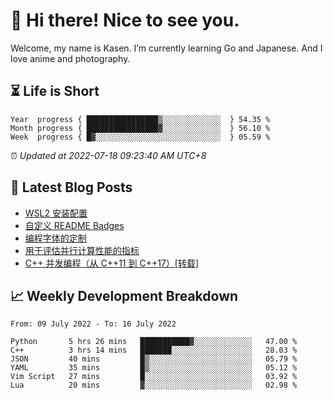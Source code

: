 <h1>👋 Hi there! Nice to see you.</h1>

Welcome, my name is Kasen. I’m currently learning Go and Japanese. And I love anime and photography.


## ⏳ Life is Short

<!-- Start of Time Progress Bar -->
``` text
Year  progress { ████████████████▒░░░░░░░░░░░░░  } 54.35 %
Month progress { ████████████████▓░░░░░░░░░░░░░  } 56.10 %
Week  progress { █▓░░░░░░░░░░░░░░░░░░░░░░░░░░░░  } 05.59 %
```

⏰ *Updated at 2022-07-18 09:23:40 AM UTC+8*

<!-- End of Time Progress Bar -->

## 📝 Latest Blog Posts

<!-- BLOG-POST-LIST:START -->
- [WSL2 安装配置](https://blog.imkasen.com/wsl2-config.html)
- [自定义 README Badges](https://blog.imkasen.com/custom-readme-badges.html)
- [编程字体的定制](https://blog.imkasen.com/coding-fonts-configuration.html)
- [用于评估并行计算性能的指标](https://blog.imkasen.com/parallel-performance-metrics.html)
- [C++ 并发编程（从 C++11 到 C++17）[转载]](https://blog.imkasen.com/cpp-concurrency.html)
<!-- BLOG-POST-LIST:END -->

## 📈 Weekly Development Breakdown

<!--START_SECTION:waka-->

```text
From: 09 July 2022 - To: 16 July 2022

Python       5 hrs 26 mins   ███████████▓░░░░░░░░░░░░░   47.00 %
C++          3 hrs 14 mins   ███████░░░░░░░░░░░░░░░░░░   28.03 %
JSON         40 mins         █▒░░░░░░░░░░░░░░░░░░░░░░░   05.79 %
YAML         35 mins         █▒░░░░░░░░░░░░░░░░░░░░░░░   05.12 %
Vim Script   27 mins         █░░░░░░░░░░░░░░░░░░░░░░░░   03.92 %
Lua          20 mins         ▓░░░░░░░░░░░░░░░░░░░░░░░░   02.98 %
```

<!--END_SECTION:waka-->
